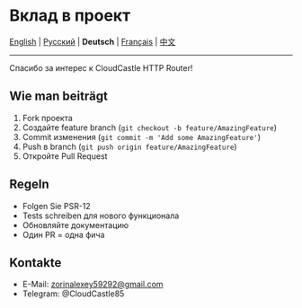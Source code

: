 # Вклад в проект

[English](../en/CONTRIBUTING.md) | [Русский](../../CONTRIBUTING.md) | **Deutsch** | [Français](../fr/CONTRIBUTING.md) | [中文](../zh/CONTRIBUTING.md)

---


Спасибо за интерес к CloudCastle HTTP Router!

## Wie man beiträgt

1. Fork проекта
2. Создайте feature branch (`git checkout -b feature/AmazingFeature`)
3. Commit изменения (`git commit -m 'Add some AmazingFeature'`)
4. Push в branch (`git push origin feature/AmazingFeature`)
5. Откройте Pull Request

## Regeln

- Folgen Sie PSR-12
- Tests schreiben для нового функционала
- Обновляйте документацию
- Один PR = одна фича

## Kontakte

- E-Mail: zorinalexey59292@gmail.com
- Telegram: @CloudCastle85
